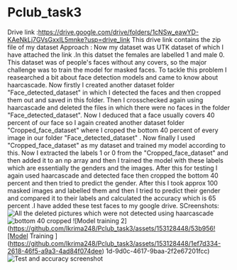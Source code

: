 # Pclub_task3
Drive link :https://drive.google.com/drive/folders/1cNSw_eawYD-KAeNkLj7GVsGxxIL5mnke?usp=drive_link
This drive link contains the zip file of my dataset
Approach : Now my dataset was UTK dataset of which I have attached the link .In this datset the females are labelled 1 and male 0. This dataset was of people's faces without any covers, so the major challenge was to train the model for masked faces. To tackle this problem  I reasearched a bit about face detection models and came to know about haarcascade. Now firstly I created another dataset folder "Face_detected_dataset" in which I detected the faces and then cropped them out and saved in this folder. Then I crosschecked again using haarcascade and deleted the files in which there were no faces in the folder "Face_detected_dataset". Now I deduced that a face usually covers 40 percent of our face so I again created another dataset folder "Cropped_face_dataset" where I croped the bottom 40 percent of every image in our folder "Face_detected_dataset" . 
Now finally I used "Cropped_face_dataset" as my dataset and trained my model according to this. Now I extracted the labels 1 or 0 from the "Cropped_face_dataset" and then added it to an np array and then I trained the model with these labels which are essentially the genders and the images. After this for testing I again used haarcascade and detected face then cropped the bottom 40 percent and then tried to predict the gender. After this I took approx 100 masked images and labelled them and then I tried to predict their gender and compared it to their labels and calculated the accuracy which is 65 percent .I have added these test faces to my google drive. 
SCreenshots:
![All the deleted pictures which were not detected using haarcascade](https://github.com/Ikrima248/Pclub_task3/assets/153128448/5b2cb85a-fad9-46e8-b0a3-fe1b0e16d39d)
![bottom 40 cropped ](https://github.com/Ikrima248/Pclub_task3/assets/153128448/b8a076bc-dff4-4e88-a8c2-23eae2acb4a9)
![Model training 2](https://github.com/Ikrima248/Pclub_task3/assets/153128448/53b956![Model Training ](https://github.com/Ikrima248/Pclub_task3/assets/153128448/1ef7d334-2618-46f5-a9a3-4ad84f074dee)
1d-9d0c-4617-9baa-2f2e67201fcc)
![Test and accuracy screenshot ](https://github.com/Ikrima248/Pclub_task3/assets/153128448/9390abf3-e2ba-4702-aa6b-66e26d749e12)
